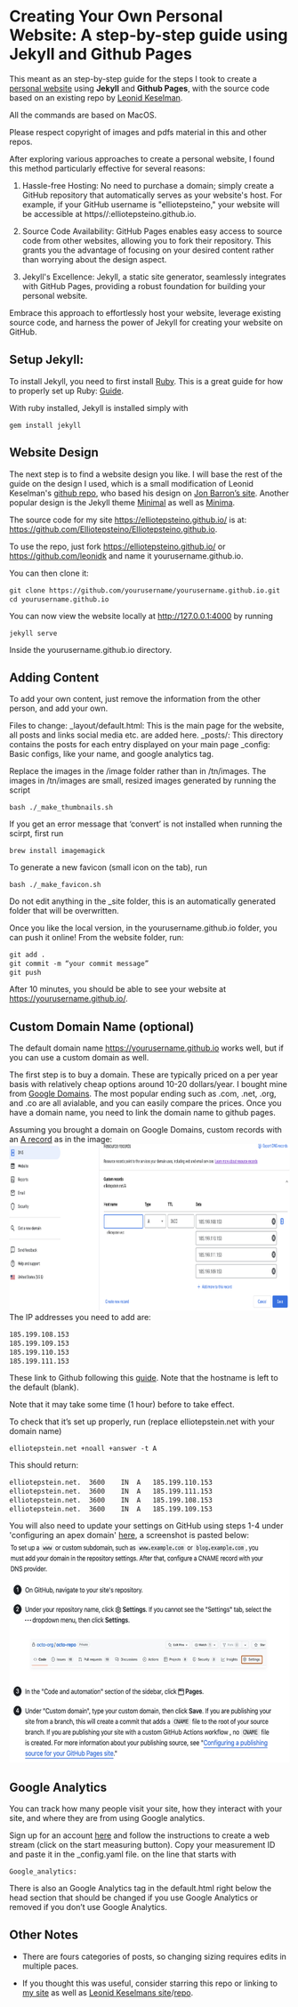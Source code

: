 # Creating Your Own Personal Website: A step-by-step guide using Jekyll and Github Pages

This meant as an step-by-step guide for the steps I took to create a [personal website](https://elliotepsteino.github.io/) using **Jekyll** and **Github Pages**, with the source code based on an existing repo by [Leonid Keselman](https://github.com/leonidk). 

All the commands are based on MacOS. 

Please respect copyright of images and pdfs material in this and other repos. 

After exploring various approaches to create a personal website, I found this method particularly effective for several reasons:

1. Hassle-free Hosting: No need to purchase a domain; simply create a GitHub repository that automatically serves as your website's host. For example, if your GitHub username is "elliotepsteino," your website will be accessible at https//:elliotepsteino.github.io.

2. Source Code Availability: GitHub Pages enables easy access to source code from other websites, allowing you to fork their repository. This grants you the advantage of focusing on your desired content rather than worrying about the design aspect.

3. Jekyll's Excellence: Jekyll, a static site generator, seamlessly integrates with GitHub Pages, providing a robust foundation for building your personal website.

Embrace this approach to effortlessly host your website, leverage existing source code, and harness the power of Jekyll for creating your website on GitHub.

## Setup Jekyll:

To install Jekyll, you need to first install [Ruby](https://www.ruby-lang.org/en/). This is a great guide for how to properly set up Ruby: [Guide](https://www.moncefbelyamani.com/how-to-install-xcode-homebrew-git-rvm-ruby-on-mac/). 

With ruby installed, Jekyll is installed simply with 
```
gem install jekyll
```

## Website Design
The next step is to find a website design you like. I will base the rest of the guide on the design I used, which is a small modification of Leonid Keselman's [github repo](https://github.com/leonidk), who based his design on [Jon Barron’s site](https://jonbarron.info/). Another popular design is the Jekyll theme [Minimal](https://github.com/pages-themes/minimal) as well as [Minima](https://github.com/jekyll/minima).

The source code for my site https://elliotepsteino.github.io/ is at: https://github.com/Elliotepsteino/Elliotepsteino.github.io. 

To use the repo, just fork https://elliotepsteino.github.io/ or https://github.com/leonidk and name it yourusername.github.io.

You can then clone it:

```
git clone https://github.com/yourusername/yourusername.github.io.git
cd yourusername.github.io
```

You can now view the website locally at http://127.0.0.1:4000 by running
```
jekyll serve
```
Inside the yourusername.github.io directory.
## Adding Content
To add your own content, just remove the information from the other person, and add your own. 

Files to change:
_layout/default.html: This is the main page for the website, all posts and links social media etc. are added here. 
_posts/: This directory contains the posts for each entry displayed on your main page
_config: Basic configs, like your name, and google analytics tag. 

Replace the images in the /image folder rather than in /tn/images. The images in /tn/images are small, resized images generated by running the script 
```
bash ./_make_thumbnails.sh
``` 
If you get an error message that ‘convert’ is not installed when running the scirpt, first run
``` 
brew install imagemagick
```
To generate a new favicon (small icon on the tab), run  
```
bash ./_make_favicon.sh
```
Do not edit anything in the _site folder, this is an automatically generated folder that will be overwritten. 


Once you like the local version, in the yourusername.github.io folder, you can push it online!
From the website folder, run:
```
git add .
git commit -m “your commit message”
git push 
```
After 10 minutes, you should be able to see your website at https://yourusername.github.io/. 

## Custom Domain Name (optional)
The default domain name https://yourusername.github.io works well, but if you can use a custom domain as well. 

The first step is to buy a domain. These are typically priced on a per year basis with relatively cheap options around 10-20 dollars/year. I bought mine from [Google Domains](https://domains.google/?gad=1&gclid=CjwKCAjwvdajBhBEEiwAeMh1UybQjqc7ROEFr9-rBohft0iffeL_c-aUsVeQyllVBI_I1FLu2Z3WsRoCk8oQAvD_BwE&gclsrc=aw.ds). 
The most popular ending such as .com, .net, .org, and .co are all avialable, and you can easily compare the prices.
Once you have a domain name, you need to link the domain name to github pages.

Assuming you brought a domain on Google Domains, custom records with an [A record](https://en.wikipedia.org/wiki/List_of_DNS_record_types) as in the image: 
<img src="./images/domain.png" alt="Custom record" width="900" height="300"> <br>
The IP addresses you need to add are:

```
185.199.108.153
185.199.109.153
185.199.110.153
185.199.111.153
```

These link to Github following this [guide](https://docs.github.com/en/pages/configuring-a-custom-domain-for-your-github-pages-site/managing-a-custom-domain-for-your-github-pages-site). Note that the hostname is left to the default (blank). 

Note that it may take some time (1 hour) before to take effect.

To check that it’s set up properly, run (replace elliotepstein.net with your domain name)

```
elliotepstein.net +noall +answer -t A
```

This should return:
```
elliotepstein.net.	3600	IN	A	185.199.110.153
elliotepstein.net.	3600	IN	A	185.199.111.153
elliotepstein.net.	3600	IN	A	185.199.108.153
elliotepstein.net.	3600	IN	A	185.199.109.153
```
 

You will also need to update your settings on GitHub using steps 1-4 under 'configuring an apex domain' [here](https://docs.github.com/en/pages/configuring-a-custom-domain-for-your-github-pages-site/managing-a-custom-domain-for-your-github-pages-site), a screenshot is pasted below: <br>
<img src="./images/pages.png" alt="GitHub Pages" width="600" height="400">
<br>



## Google Analytics
You can track how many people visit your site, how they interact with your site, and where they are from using Google analytics. 

Sign up for an account [here](https://analytics.withgoogle.com/) and follow the instructions to create a web stream (click on the start measuring button). Copy your measurement ID and paste it in the _config.yaml file. 
on the line that starts with 
```
Google_analytics:
```
There is also an Google Analytics tag in the default.html right below the head section that should be changed if you use Google Analytics or removed if you don’t use Google Analytics.


## Other Notes
* There are fours categories of posts, so changing sizing requires edits in multiple paces.

* If you thought this was useful, consider starring this repo or linking to [my site](https://elliotepsteino.github.io/) as well as [Leonid Keselmans site](https://leonidk.com/)/[repo](https://github.com/leonidk).
